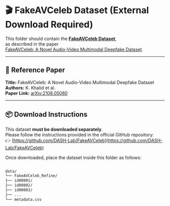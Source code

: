 # 🎬 FakeAVCeleb Dataset (External Download Required)

This folder should contain the **[FakeAVCeleb Dataset](https://github.com/DASH-Lab/FakeAVCeleb)**,  
as described in the paper  
[FakeAVCeleb: A Novel Audio-Video Multimodal Deepfake Dataset](https://arxiv.org/abs/2108.05080).

---

## 📄 Reference Paper

**Title:** FakeAVCeleb: A Novel Audio-Video Multimodal Deepfake Dataset  
**Authors:** K. Khalid et al.  
**Paper Link:** [arXiv:2108.05080](https://arxiv.org/abs/2108.05080)

---

## 📦 Download Instructions

This dataset **must be downloaded separately**.  
Please follow the instructions provided in the official GitHub repository:  
👉 [https://github.com/DASH-Lab/FakeAVCeleb](https://github.com/DASH-Lab/FakeAVCeleb)

Once downloaded, place the dataset inside this folder as follows:

```bash

data/
└── FakeAVCeleb_Refine/
├── id00001/
├── id00002/
├── id00003/
├── ...
└── metadata.csv

```